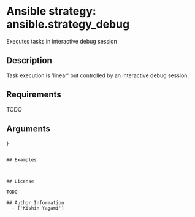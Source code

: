 # Ansible strategy: ansible.strategy_debug


Executes tasks in interactive debug session

## Description

Task execution is 'linear' but controlled by an interactive debug session.

## Requirements

TODO

## Arguments

}
```

## Examples



## License

TODO

## Author Information
  - ['Kishin Yagami']
